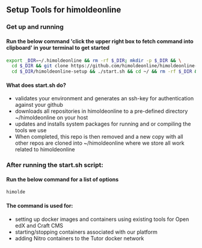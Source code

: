 ## Setup Tools for himoldeonline

### Get up and running
#### Run the below command 'click the upper right box to fetch command into clipboard' in your terminal to get started
```bash
export _DIR=~/.himoldeonline && rm -rf $_DIR; mkdir -p $_DIR && \
  cd $_DIR && git clone https://github.com/himoldeonline/himoldeonline-setup.git && \
  cd $_DIR/himoldeonline-setup && ./start.sh && cd ~/ && rm -rf $_DIR && unset _DIR
```
#### What does start.sh do?
* validates your environment and generates an ssh-key for authentication against your github
* downloads all repositories in himoldeonline to a pre-defined directory ~/himoldeonline on your host
* updates and installs system packages for running and or compiling the tools we use
* When completed, this repo is then removed and a new copy with all other repos are cloned into ~/himoldeonline where we store all work related to himoldeonline


### After running the start.sh script:
#### Run the below command for a list of options
```bash
himolde
```
#### The command is used for:
* setting up docker images and containers using existing tools for Open edX and Craft CMS
* starting/stopping containers associated with our platform
* adding Nitro containers to the Tutor docker network
